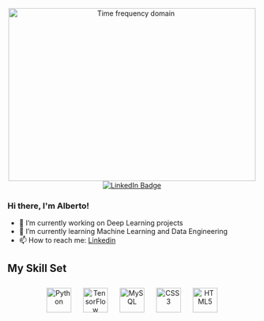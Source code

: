 <div id="header" align="center">
<img src="https://user-images.githubusercontent.com/78228205/195421771-82935899-7adc-48d8-8124-ee0cffb31f32.gif" 
        alt="Time frequency domain" 
        width="500" 
        height="350" 
        style="display: block; margin: 0 auto" />
</div>
<div id="badges" align="center">
        <a href="https://www.linkedin.com/in/alberto-visciglia/">
                <img src="https://img.shields.io/badge/LinkedIn-blue?style=for-the-badge&logo=linkedin&logoColor=white" alt="LinkedIn Badge"/>
        </a>
</div>

### Hi there, I'm Alberto!
- 🔭 I’m currently working on Deep Learning projects
- 🌱 I’m currently learning Machine Learning and Data Engineering
- 📫 How to reach me: [Linkedin](https://www.linkedin.com/in/alberto-visciglia/)

## My Skill Set  
<div align="center">  
<a href="https://www.python.org/" target="_blank"><img style="margin: 10px" src="https://profilinator.rishav.dev/skills-assets/python-original.svg" alt="Python" height="50" /></a>  
<a href="https://www.tensorflow.org/" target="_blank"><img style="margin: 10px" src="https://profilinator.rishav.dev/skills-assets/tensorflow-icon.svg" alt="TensorFlow" height="50" /></a>  
<a href="https://www.mysql.com/" target="_blank"><img style="margin: 10px" src="https://profilinator.rishav.dev/skills-assets/mysql-original-wordmark.svg" alt="MySQL" height="50" /></a>  
<a href="https://www.w3schools.com/css/" target="_blank"><img style="margin: 10px" src="https://profilinator.rishav.dev/skills-assets/css3-original-wordmark.svg" alt="CSS3" height="50" /></a>  
<a href="https://en.wikipedia.org/wiki/HTML5" target="_blank"><img style="margin: 10px" src="https://profilinator.rishav.dev/skills-assets/html5-original-wordmark.svg" alt="HTML5" height="50" /></a>  
</div>


